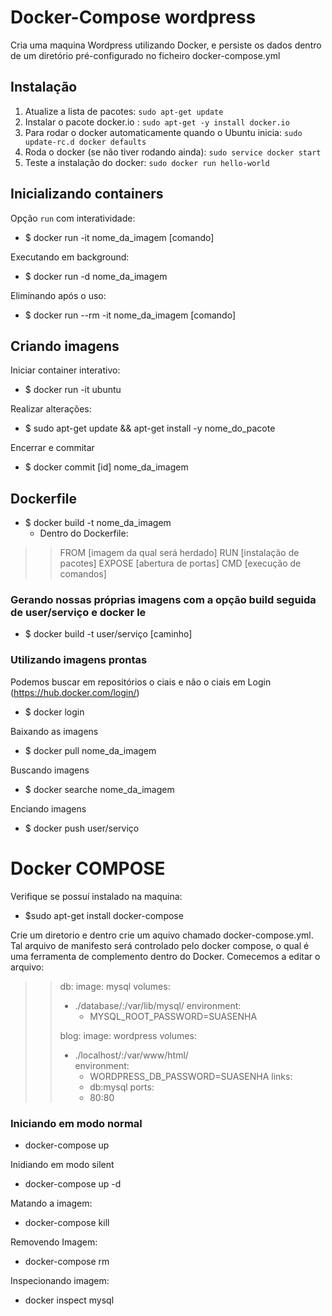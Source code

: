 # Docker-Compose wordpress
Cria uma maquina Wordpress utilizando Docker,
e persiste os dados dentro de um diretório pré-configurado no ficheiro docker-compose.yml

## Instalação
1. Atualize a lista de pacotes:
`sudo apt-get update`
2. Instalar o pacote docker.io :
`sudo apt-get -y install docker.io`
3. Para rodar o docker automaticamente quando o Ubuntu inicia:
`sudo update-rc.d docker defaults`
4. Roda o docker (se não tiver rodando ainda):
`sudo service docker start`
5. Teste a instalação do docker:
`sudo docker run hello-world`


## Inicializando containers
Opção `run` com interatividade:

* $ docker run -it nome_da_imagem [comando]

Executando em background:
* $ docker run -d nome_da_imagem

Eliminando após o uso:
* $ docker run --rm -it nome_da_imagem [comando]


## Criando imagens
Iniciar container interativo:
* $ docker run -it ubuntu

Realizar alterações:
* $ sudo apt-get update && apt-get install -y nome_do_pacote

Encerrar e commitar
* $ docker commit [id] nome_da_imagem

## Dockerfile
* $ docker build -t nome_da_imagem
	* Dentro do Dockerfile:
>> FROM [imagem da qual será herdado]
>> RUN [instalação de pacotes]
>> EXPOSE [abertura de portas]
>> CMD [execução de comandos]

### Gerando nossas próprias imagens com a opção build seguida de user/serviço e docker le
* $ docker build -t user/serviço [caminho]

### Utilizando imagens prontas
Podemos buscar em repositórios o ciais e não o ciais em Login (https://hub.docker.com/login/)
* $ docker login

Baixando as imagens
* $ docker pull nome_da_imagem

Buscando imagens
* $ docker searche nome_da_imagem

Enciando imagens
* $ docker push user/serviço

# Docker COMPOSE
Verifique se possuí instalado na maquina:
* $sudo apt-get install docker-compose

Crie um diretorio e dentro crie um aquivo chamado docker-compose.yml. Tal arquivo de manifesto será controlado pelo docker compose, o qual é uma ferramenta de complemento dentro do Docker. Comecemos a editar o arquivo:

>> db:
>>    image: mysql
>>    volumes:
>>    - ./database/:/var/lib/mysql/
>>    environment:
>>        - MYSQL_ROOT_PASSWORD=SUASENHA
>>
>> blog:
>>    image: wordpress
>>    volumes:
>>    - ./localhost/:/var/www/html/    
>>    environment:
>>        - WORDPRESS_DB_PASSWORD=SUASENHA
>>    links:
>>        - db:mysql
>>    ports:
>>        - 80:80

### Iniciando em modo normal
* docker-compose up

Inidiando em modo silent
* docker-compose up -d

Matando a imagem:
* docker-compose kill

Removendo Imagem:
* docker-compose rm

Inspecionando imagem:
* docker inspect mysql
